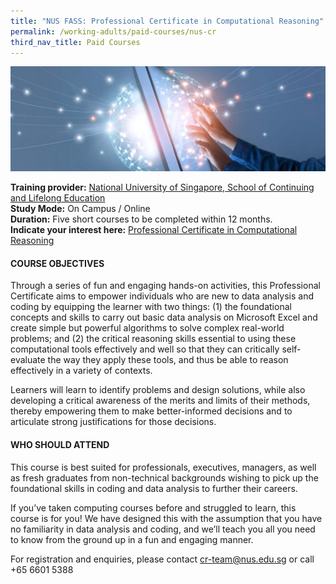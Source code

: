 ```yaml
---
title: "NUS FASS: Professional Certificate in Computational Reasoning"
permalink: /working-adults/paid-courses/nus-cr
third_nav_title: Paid Courses
---
```

![Alt text for image on Isomer site](/images/nus-cr.jpg)

**Training provider:** [National University of Singapore, School of Continuing and Lifelong Education](https://scale.nus.edu.sg/)  
**Study Mode:** On Campus / Online  
**Duration:** Five short courses to be completed within 12 months.  
**Indicate your interest here:** [Professional Certificate in Computational Reasoning](https://fass.nus.edu.sg/philo/executive-education/pc-cr/) 

#### COURSE OBJECTIVES
Through a series of fun and engaging hands-on activities, this Professional Certificate aims to empower individuals who are new to data analysis and coding by equipping the learner with two things: (1) the foundational concepts and skills to carry out basic data analysis on Microsoft Excel and create simple but powerful algorithms to solve complex real-world problems; and (2) the critical reasoning skills essential to using these computational tools effectively and well so that they can critically self-evaluate the way they apply these tools, and thus be able to reason effectively in a variety of contexts. 

Learners will learn to identify problems and design solutions, while also developing a critical awareness of the merits and limits of their methods, thereby empowering them to make better-informed decisions and to articulate strong justifications for those decisions.

#### WHO SHOULD ATTEND
This course is best suited for professionals, executives, managers, as well as fresh graduates from non-technical backgrounds wishing to pick up the foundational skills in coding and data analysis to further their careers.

If you’ve taken computing courses before and struggled to learn, this course is for you! We have designed this with the assumption that you have no familiarity in data analysis and coding, and we’ll teach you all you need to know from the ground up in a fun and engaging manner.

For registration and enquiries, please contact
cr-team@nus.edu.sg or call +65 6601 5388
